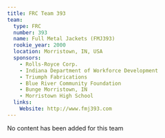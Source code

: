 ```yaml
---
title: FRC Team 393
team:
  type: FRC
  number: 393
  name: Full Metal Jackets (FMJ393)
  rookie_year: 2000
  location: Morristown, IN, USA
  sponsors:
    - Rolls-Royce Corp.
    - Indiana Department of Workforce Development
    - Triumph Fabrications
    - Blue River Community Foundation
    - Bunge Morristown, IN
    - Morristown High School
  links:
    Website: http://www.fmj393.com
---
```

No content has been added for this team